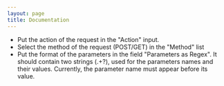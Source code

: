```yaml
---
layout: page
title: Documentation
---
```


* Put the action of the request in the "Action" input.
* Select the method of the request (POST/GET) in the "Method" list
* Put the format of the parameters in the field "Parameters as Regex". It should contain two strings (.+?), used for the parameters names and their values. Currently, the parameter name must appear before its value.